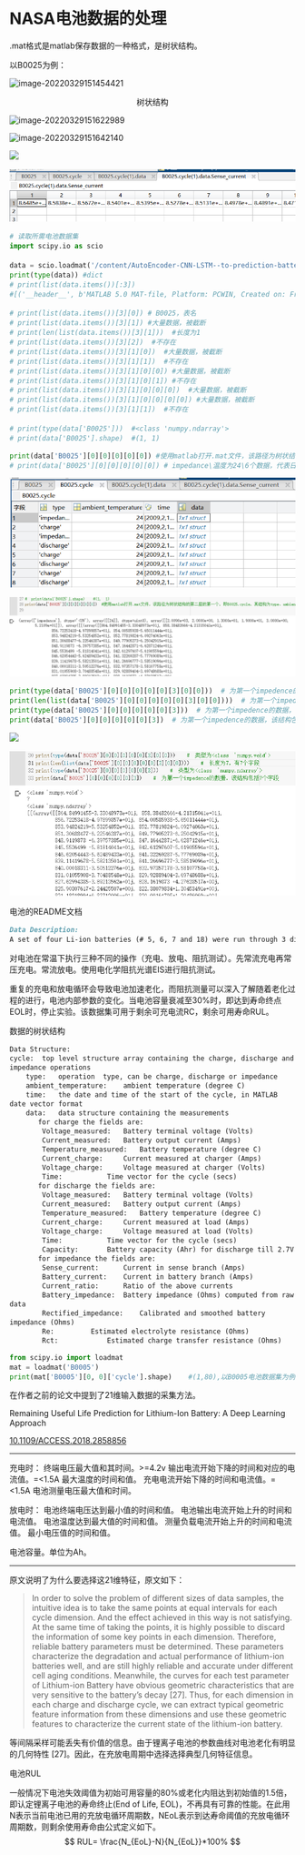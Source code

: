 # NASA电池数据的处理

.mat格式是matlab保存数据的一种格式，是树状结构。

以B0025为例：

![image-20220329151454421](C:\Users\13519\AppData\Roaming\Typora\typora-user-images\image-20220329151454421.png)

<center font:"bold">树状结构</center>

![image-20220329151622989](C:\Users\13519\AppData\Roaming\Typora\typora-user-images\image-20220329151622989.png)

![image-20220329151642140](C:\Users\13519\AppData\Roaming\Typora\typora-user-images\image-20220329151642140.png)

![](C:\Users\13519\AppData\Roaming\Typora\typora-user-images\image-20220329151657567.png)

![image-20220329152210628](image-20220329152210628.png)





```python
# 读取所需电池数据集
import scipy.io as scio

data = scio.loadmat('/content/AutoEncoder-CNN-LSTM--to-prediction-battery-RUL/NASA_PCoE-Datasets_Battery/B0025.mat')
print(type(data)) #dict
# print(list(data.items())[:3])
#[('__header__', b'MATLAB 5.0 MAT-file, Platform: PCWIN, Created on: Fri Apr 17 00:48:28 2009'), ('__version__', '1.0'), ('__globals__', [])]

# print(list(data.items())[3][0]) # B0025，表名
# print(list(data.items())[3][1]) #大量数据，被截断
# print(len(list(data.items())[3][1]))  #长度为1
# print(list(data.items())[3][2])  #不存在
# print(list(data.items())[3][1][0])  #大量数据，被截断
# print(list(data.items())[3][1][1])  #不存在
# print(list(data.items())[3][1][0][0]) #大量数据，被截断
# print(list(data.items())[3][1][0][1]) #不存在
# print(list(data.items())[3][1][0][0][0])  #大量数据，被截断
# print(list(data.items())[3][1][0][0][0][0]) #大量数据，被截断
# print(list(data.items())[3][1][1])  #不存在

# print(type(data['B0025']))  #<class 'numpy.ndarray'>
# print(data['B0025'].shape)  #(1, 1)
```



```python
print(data['B0025'][0][0][0][0][0]) #使用matlab打开.mat文件，该路径为树状结构的第二层的第一个，即B0025.cycle，其结构为type、ambient_temperature、time、data
# print(data['B0025'][0][0][0][0][0]) # impedance\温度为24\6个数据，代表日期\最终数据结构
```

![image-20220329151642140](image-20220329151642140.png)

![image-20220329162846128](image-20220329162846128-16485425316941.png)





```python
print(type(data['B0025'][0][0][0][0][0][3][0][0]))  # 为第一个impedence的数据，该结构包括7个字段，
print(len(list(data['B0025'][0][0][0][0][0][3][0][0])))  # 为第一个impedence的数据，该结构包括7个字段
print(type(data['B0025'][0][0][0][0][0][3]))  # 为第一个impedence的数据，该结构包括7个字段，
print(data['B0025'][0][0][0][0][0][3])  # 为第一个impedence的数据，该结构包括7个字段，
```

![](C:\Users\13519\AppData\Roaming\Typora\typora-user-images\image-20220329151657567.png)

<img src="image-20220329164312322.png" alt="image-20220329164257873-16485433796552.png" style="zoom:80%;" />

电池的README文档

```markdown
Data Description:
A set of four Li-ion batteries (# 5, 6, 7 and 18) were run through 3 different operational profiles (charge, discharge and impedance) at room temperature. Charging was carried out in a constant current (CC) mode at 1.5A until the battery voltage reached 4.2V and then continued in a constant voltage (CV) mode until the charge current dropped to 20mA. Discharge was carried out at a constant current (CC) level of 2A until the battery voltage fell to 2.7V, 2.5V, 2.2V and 2.5V for batteries 5 6 7 and 18 respectively. Impedance measurement was carried out through an electrochemical impedance spectroscopy (EIS) frequency sweep from 0.1Hz to 5kHz. Repeated charge and discharge cycles result in accelerated aging of the batteries while impedance measurements provide insight into the internal battery parameters that change as aging progresses. The experiments were stopped when the batteries reached end-of-life (EOL) criteria, which was a 30% fade in rated capacity (from 2Ahr to 1.4Ahr). This dataset can be used for the prediction of both remaining charge (for a given discharge cycle) and remaining useful life (RUL).
```

​	对电池在常温下执行三种不同的操作（充电、放电、阻抗测试）。先常流充电再常压充电。常流放电。使用电化学阻抗光谱EIS进行阻抗测试。

​	重复的充电和放电循环会导致电池加速老化，而阻抗测量可以深入了解随着老化过程的进行，电池内部参数的变化。当电池容量衰减至30%时，即达到寿命终点EOL时，停止实验。该数据集可用于剩余可充电流RC，剩余可用寿命RUL。



数据的树状结构

```
Data Structure:
cycle:	top level structure array containing the charge, discharge and impedance operations
	type: 	operation  type, can be charge, discharge or impedance
	ambient_temperature:	ambient temperature (degree C)
	time: 	the date and time of the start of the cycle, in MATLAB  date vector format
	data:	data structure containing the measurements
	   for charge the fields are:
		Voltage_measured: 	Battery terminal voltage (Volts)
		Current_measured:	Battery output current (Amps)
		Temperature_measured: 	Battery temperature (degree C)
		Current_charge:		Current measured at charger (Amps)
		Voltage_charge:		Voltage measured at charger (Volts)
		Time:			Time vector for the cycle (secs)
	   for discharge the fields are:
		Voltage_measured: 	Battery terminal voltage (Volts)
		Current_measured:	Battery output current (Amps)
		Temperature_measured: 	Battery temperature (degree C)
		Current_charge:		Current measured at load (Amps)
		Voltage_charge:		Voltage measured at load (Volts)
		Time:			Time vector for the cycle (secs)
		Capacity:		Battery capacity (Ahr) for discharge till 2.7V 
	   for impedance the fields are:
		Sense_current:		Current in sense branch (Amps)
		Battery_current:	Current in battery branch (Amps)
		Current_ratio:		Ratio of the above currents 
		Battery_impedance:	Battery impedance (Ohms) computed from raw data
		Rectified_impedance:	Calibrated and smoothed battery impedance (Ohms) 
		Re:			Estimated electrolyte resistance (Ohms)
		Rct:			Estimated charge transfer resistance (Ohms)
```





```python
from scipy.io import loadmat
mat = loadmat('B0005')
print(mat['B0005'][0, 0]['cycle'].shape)	#(1,80),以B0005电池数据集为例，其包含80个测试（充电、放电、阻抗测试）
```





在作者之前的论文中提到了21维输入数据的采集方法。

Remaining Useful Life Prediction for Lithium-Ion Battery: A Deep Learning Approach

[10.1109/ACCESS.2018.2858856](https://doi.org/10.1109/ACCESS.2018.2858856)

---

充电时：
终端电压最大值和其时间。>=4.2v
输出电流开始下降的时间和对应的电流值。=<1.5A
最大温度的时间和值。
充电电流开始下降的时间和电流值。=<1.5A
电池测量电压最大值和时间。

放电时：
电池终端电压达到最小值的时间和值。
电池输出电流开始上升的时间和电流值。
电池温度达到最大值的时间和值。
测量负载电流开始上升的时间和电流值。
最小电压值的时间和值。

电池容量。单位为Ah。

---

原文说明了为什么要选择这21维特征，原文如下：

> In order to solve the problem of different sizes of data samples, the intuitive idea is to take the same points at equal intervals for each cycle dimension. And the effect achieved in this way is not satisfying. At the same time of taking the points, it is highly possible to discard the information of some key points in each dimension. Therefore, reliable battery parameters must be determined. These parameters characterize the degradation and actual performance of lithium-ion batteries well, and are still highly reliable and accurate under different cell aging conditions. Meanwhile, the curves for each test parameter of Lithium-ion Battery have obvious geometric characteristics that are very sensitive to the battery’s decay [27]. Thus, for each dimension in each charge and discharge cycle, we can extract typical geometric feature information from these dimensions and use these geometric features to characterize the current state of the lithium-ion battery.

​	等间隔采样可能丢失有价值的信息。由于锂离子电池的参数曲线对电池老化有明显的几何特性 [27]。因此，在充放电周期中选择选择典型几何特征信息。



电池RUL

一般情况下电池失效阈值为初始可用容量的80%或老化内阻达到初始值的1.5倍，即认定锂离子电池的寿命终止(End of Life, EOL)，不再具有可靠的性能。在此用N表示当前电池已用的充放电循环周期数，NEoL表示到达寿命阈值的充放电循环周期数，则剩余使用寿命由公式定义如下。
$$
RUL=
\frac{N_{EoL}-N}{N_{EoL}}*100%
$$
